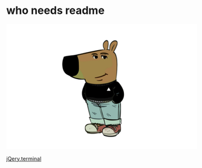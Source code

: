# who needs readme
![Alt text](/chillguy.jpeg)

[jQery.terminal](https://terminal.jcubic.pl/documentation.php)
